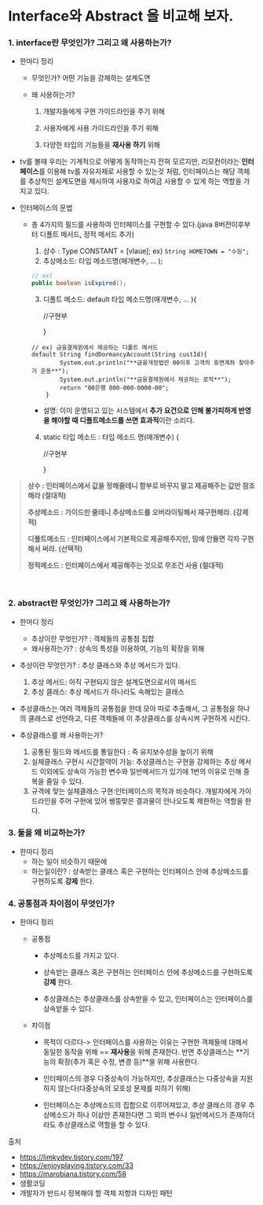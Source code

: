 # Interface와 Abstract 을 비교해 보자.

### 1. interface란 무엇인가? 그리고 왜 사용하는가?

- 한마디 정리

  - 무엇인가? 어떤 기능을 강제하는 설계도면

  - 왜 사용하는가? 

    1) 개발자들에게 구현 가이드라인을 주기 위해 

    2) 사용자에게 사용 가이드라인을 주기 위해
    
    3) 다양한 타입의 기능들을 **재사용 하기** 위해
  
- tv를 볼때 우리는 기계적으로 어떻게 동작하는지 전혀 모르지만, 리모컨이라는 **인터페이스**를 이용해 tv를 자유자제로 사용할 수 있는것 처럼, 인터페이스는 해당 객체를 추상적인 설계도면을 제시하여 사용자로 하여금 사용할 수 있게 하는 역할을 가지고 있다.

- 인터페이스의 문법

  - 총 4가지의 필드를 사용하여 인터페이스를 구현할 수 있다.(java 8버전이후부터 디폴트 메서드, 정적 메서드 추가)

    1. 상수 : Type CONSTANT = [vlaue]; ex) `String HOMETOWN = "수원";`
    2. 추상메소드: 타입 메소드명(매개변수, ... ); 

    ```java
    // ex)
    public boolean isExpired();
    ```

    3. 디폴트 메소드: default 타입 메소드명(매개변수, ... ){

        //구현부

       }

    ```
    // ex) 금융결제원에서 제공하는 디폴트 메서드
    default String findDormancyAccount(String custId){
            System.out.println("**금융개정법안 00이후 고객의 휴면계좌 찾아주기 운동**");
            System.out.println("**금융결제원에서 제공하는 로직**");
            return "00은행 000-000-0000-00";
        }   
    ```

    - 설명: 이미 운영되고 있는 시스템에서 **추가 요건으로 인해 불가피하게 반영을 해야할 때 디폴트메소드를 쓰면 효과적**이란 소리다.

    4. static 타입 메소드 : 타입 메소드 명(매개변수) {

        //구현부

       }
  
 > **상수 : 인터페이스에서 값을 정해줄테니 함부로 바꾸지 말고 제공해주는 값만 참조해라 (절대적)**
  >
  > **추상메소드 : 가이드만 줄테니 추상메소드를 오버라이팅해서 재구현해라. (강제적)**
  >
  > **디폴트메소드 : 인터페이스에서 기본적으로 제공해주지만, 맘에 안들면 각자 구현해서 써라. (선택적)**
  >
  > **정적메소드 : 인터페이스에서 제공해주는 것으로 무조건 사용 (절대적)**


​    

### 2. abstract란 무엇인가? 그리고 왜 사용하는가?

- 한마디 정리
  - 추상이란 무엇인가? : 객체들의 공통점 집합
  - 왜사용하는가? : 상속의 특성을 이용하여, 기능의 확장을 위해

- 추상이란 무엇인가? : 추상 클래스와 추상 메서드가 있다.
  1. 추상 메서드: 아직 구현되지 않은 설계도면으로서의 메서드
  2. 추상 클래스: 추상 메서드가 하나라도 속해있는 클래스
- 추상클래스는 여러 객체들의 공통점을 한데 모아 따로 추출해서, 그 공통점을 하나의 클래스로 선언하고, 다른 객체들에 이 추상클래스를 상속시켜 구현하게 시킨다.
- 추상클래스를 왜 사용하는가?
  1. 공통된 필드와 메서드를 통일한다 : 즉 유지보수성을 높이기 위해
  2. 실체클래스 구현시 시간절약이 가능: 추상클래스는 구현을 강제하는 추상 메서드 이외에도 상속이 가능한 변수와 일반메서드가 있기에 1번의 이유로 인해 중복을 줄일 수 있다.
  3. 규격에 맞는 실체클래스 구현:인터페이스의 목적과 비슷하다. 개발자에게 가이드라인을 주어 구현에 있어 쌩뚱맞은 결과물이 안나오도록 제한하는 역할을 한다.

### 3. 둘을 왜 비교하는가?

- 한마디 정리
  - 하는 일이 비슷하기 때문에
  - 하는일이란? : 상속받는 클래스 혹은 구현하는 인터페이스 안에 추상메소드를 구현하도록 **강제** 한다.

### 4. 공통점과 차이점이 무엇인가?

- 한마디 정리

  - 공통점

    - 추상메소드를 가지고 있다.

    - 상속받는 클래스 혹은 구현하는 인터페이스 안에 추상메소드를 구현하도록 **강제** 한다.
    - 추상클래스는 추상클래스를 상속받을 수 있고, 인터페이스는 인터페이스를 상속받을 수 있다.

  - 차이점

    - 목적이 다르다-> 인터페이스를 사용하는 이유는 구현한 객체들에 대해서 동일한 동작을 위해 == **재사용**을 위해 존재한다. 반면 추상클래스는 **기능의 확장(추가 혹은 수정, 변경 등)**을 위해 사용한다.

    - 인터페이스의 경우 다중상속이 가능하지만, 추상클래스는 다중상속을 지원하지 않는다(다중상속의 모호성 문제를 피하기 위해)
    - 인터페이스는 추상메소드의 집합으로 이루어져있고, 추상 클래스의 경우 추상메소드가 하나 이상만 존재한다면 그 외의 변수나 일반메서드가 존재하더라도 추상클래스로 역할을 할 수 있다.

출처

-  https://limkydev.tistory.com/197
- https://enjoyplaying.tistory.com/33
- https://marobiana.tistory.com/58
- 생활코딩
- 개발자가 반드시 정복해야 할 객체 지향과 디자인 패턴